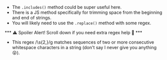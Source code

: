 - The `.includes()` method could be super useful here.
- There is a JS method specifically for trimming space from the beginning and end of strings.
- You will likely need to use the `.replace()` method with some regex.

*** ⚠️ Spoiler Alert! Scroll down if you need extra regex help 🛟 ***





































- This regex /\s{2,}/g matches sequences of two or more consecutive whitespace characters in a string (don't say I never give you anything 😝).
